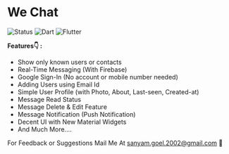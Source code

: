 # We Chat
![Status](https://img.shields.io/badge/Status-Active-brightgreen)
![Dart](https://img.shields.io/badge/dart-100%25-brightgreen)
![Flutter](https://img.shields.io/badge/Flutter-Cross%20Platform-blue)


  
 <b>Features👇 : </b>
<ul>
<li>Show only known users or contacts
<li>Real-Time Messaging (With Firebase)
<li>Google Sign-In (No account or mobile number needed)
<li>Adding Users using Email Id
<li>Simple User Profile (with Photo, About, Last-seen, Created-at)
<li>Message Read Status
<li>Message Delete & Edit Feature
<li>Message Notification (Push Notification)
<li>Decent UI with New Material Widgets
<li>And Much More....
</ul>
  

<!--  <b>Note:</b> This Project is Much More Improved (i.e. Contains New Features) & Optimized than Youtube Course Project. -->
For Feedback or Suggestions Mail Me At sanyam.goel.2002@gmail.com 🙂

